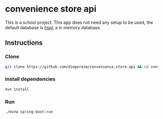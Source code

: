 # convenience store api
This is a school project. This app does not need any setup to be used, the default database is [hsql](https://hsqldb.org/), a in memory database.
## Instructions
### Clone
```bash
git clone https://github.com/diegorezm/convenience.store.api && cd convenience.store.api
```
### install dependencies
```bash
mvn install
```
### Run
```bash
./mvnw spring-boot:run
```

